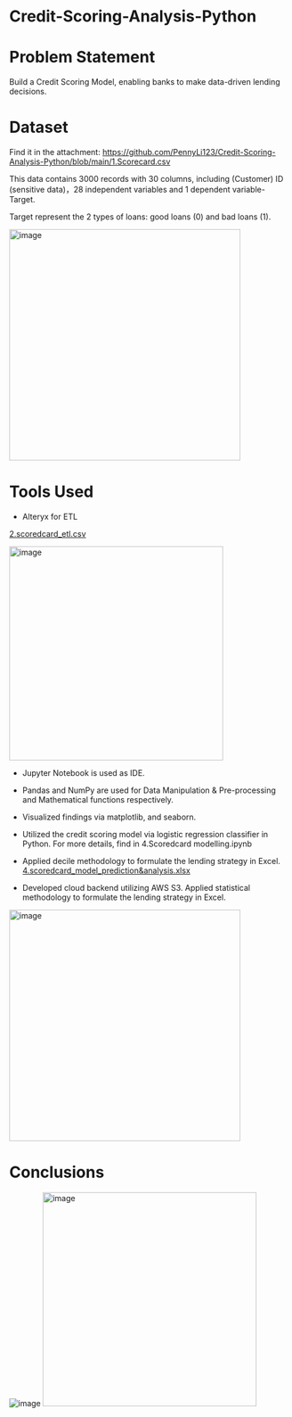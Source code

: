 # Credit-Scoring-Analysis-Python


# Problem Statement

Build a Credit Scoring Model, enabling banks to make data-driven lending decisions.


# Dataset

Find it in the attachment:
https://github.com/PennyLi123/Credit-Scoring-Analysis-Python/blob/main/1.Scorecard.csv

 
This data contains 3000 records with 30 columns, including (Customer) ID (sensitive data)，28 independent variables and 1 dependent variable-Target.

Target represent the 2 types of loans: good loans (0) and bad loans (1).


<img width="415" alt="image" src="https://user-images.githubusercontent.com/74843963/192163473-18898a23-bd2d-4005-aab4-fed2843b5c49.png">


# Tools Used

* Alteryx for ETL

[2.scoredcard_etl.csv](https://github.com/PennyLi123/Credit-Scoring-Analysis-Python/blob/main/2.Scoredcard_etl.csv)

<img width="384" alt="image" src="https://user-images.githubusercontent.com/74843963/192163484-3eb96e39-3b84-434c-91fc-9937a8d63ef0.png">

* Jupyter Notebook is used as IDE.

* Pandas and NumPy are used for Data Manipulation & Pre-processing and Mathematical functions respectively.

* Visualized findings via matplotlib, and seaborn.

* Utilized the credit scoring model via logistic regression classifier in Python.
For more details, find in 4.Scoredcard modelling.ipynb

* Applied decile methodology to formulate the lending strategy in Excel.
[4.scoredcard_model_prediction&analysis.xlsx](https://github.com/PennyLi123/Credit-Scoring-Analysis-Python/blob/main/4.scoredcard_model_prediction%26analysis.xlsx)

* Developed cloud backend utilizing AWS S3.
Applied statistical methodology to formulate the lending strategy in Excel.
<img width="415" alt="image" src="https://github.com/PennyLi123/Credit-Scoring-Analysis-Python/blob/main/5.AWS%20S3.png">


# Conclusions
![image](https://user-images.githubusercontent.com/74843963/192164431-5557cad4-0fe6-45fb-9d7f-8b7272fc8497.png)
<img width="384" alt="image" src="[https://user-images.githubusercontent.com/74843963/192163484-3eb96e39-3b84-434c-91fc-9937a8d63ef0.png](https://user-images.githubusercontent.com/74843963/192164431-5557cad4-0fe6-45fb-9d7f-8b7272fc8497.png)">





